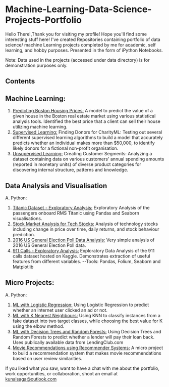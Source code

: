 # Machine-Learning-Data-Science-Projects-Portfolio

Hello There!,Thank you for visiting my profile! Hope you'll find some interesting stuff here!
I've created Repositories containing portfolio of data science/ machine Learning projects completed by me for academic, self learning, and hobby purposes. Presented in the form of iPython Notebooks.

Note: Data used in the projects (accessed under data directory) is for demonstration purposes only.


## Contents

## Machine Learning:
1.  [Predicting Boston Housing Prices:](https://github.com/kunalsaga/Machine-Learning-Data-Science-Projects/tree/main/Boston%20Housing)
     A model to predict the value of a given house in the Boston real estate market using various statistical analysis tools. Identified the best price that a client can sell their house utilizing machine learning.
2.  [Supervised Learning:](https://github.com/kunalsaga/Machine-Learning-Data-Science-Projects/tree/main/finding_donors)
     Finding Donors for CharityML: Testing out several different supervised learning algorithms to build a model that accurately predicts whether an individual makes more than $50,000, to identify likely donors for a fictional non-profit organisation.
3.  [Unsupervised Learning:](https://github.com/kunalsaga/Machine-Learning-Data-Science-Projects/tree/main/customer_segments)
     Creating Customer Segments: Analyzing a dataset containing data on various customers' annual spending amounts (reported in monetary units) of diverse product categories for discovering internal structure, patterns and knowledge.

##   Data Analysis and Visualisation
A.  Python:
1.  [Titanic Dataset - Exploratory Analysis:](https://github.com/kunalsaga/Machine-Learning-Data-Science-Projects/blob/main/Titanic%20Dataset%20-%20Exploratory%20Analysis.ipynb)
     Exploratory Analysis of the passengers onboard RMS Titanic using Pandas and Seaborn visualisations.
2. [Stock Market Analysis for Tech Stocks:](https://github.com/kunalsaga/Machine-Learning-Data-Science-Projects/blob/main/Stock%20Market%20Analysis%20for%20Tech%20Stocks.ipynb)
     Analysis of technology stocks including change in price over time, daily returns, and stock behaviour prediction.
3.  [2016 US General Election Poll Data Analysis:](https://github.com/kunalsaga/Machine-Learning-Data-Science-Projects/blob/main/2016%20General%20Election%20Poll%20Analysis.ipynb)
     Very simple analysis of 2016 US General Election Poll data.
4.  [911 Calls - Exploratory Analysis:](https://github.com/kunalsaga/Machine-Learning-Data-Science-Projects/blob/main/911%20Calls%20-%20Exploratory%20Analysis.ipynb) 
    Exploratory Data Analysis of the 911 calls dataset hosted on Kaggle. Demonstrates extraction of useful features from different variables.
--Tools: Pandas, Folium, Seaborn and Matplotlib

## Micro Projects:

A.  Python:

1.  [ML with Logistic Regression:](https://github.com/kunalsaga/Machine-Learning-Data-Science-Projects/blob/main/ML%20Micro%20Projects/Machine%20Learning%20with%20Logistic%20Regression.ipynb)
     Using Logistic Regression to predict whether an internet user clicked an ad or not.
2.  [ML with K Nearest Neighbours:](https://github.com/kunalsaga/Machine-Learning-Data-Science-Projects/blob/main/ML%20Micro%20Projects/ML%20with%20K%20Nearest%20Neighbors.ipynb)
     Using KNN to classify instances from a fake dataset into two target classes, while choosing the best value for K using the elbow method.
3.  [ML with Decision Trees and Random Forests:](https://github.com/kunalsaga/Machine-Learning-Data-Science-Projects/blob/main/ML%20Micro%20Projects/Machine%20Learning%20with%20Decision%20Trees%20and%20Random%20Forests.ipynb)
    Using Decision Trees and Random Forests to predict whether a lender will pay their loan back. Uses publically available data from LendingClub.com
4.  [Movie Recommendations using Recommender Systems:](https://github.com/kunalsaga/Machine-Learning-Data-Science-Projects/blob/main/ML%20Micro%20Projects/Recommender%20Systems%20with%20Python.ipynb)
    A micro project to build a recommendation system that makes movie recommendations based on user review similarities.
    
If you liked what you saw, want to have a chat with me about the portfolio, work opportunities, or collaboration, shoot an email at kunalsaga@outlook.com
  
